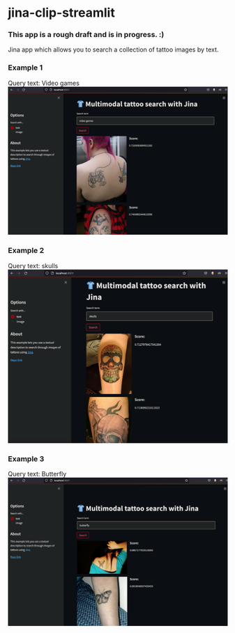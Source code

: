 # jina-clip-streamlit

### This app is a rough draft and is in progress. :)
Jina app which allows you to search a collection of tattoo images by text. 

### Example 1
Query text: Video games
![video_games_query](docs/usage/usage_video_games.jpg)

### Example 2
Query text: skulls
![skull_query](docs/usage/usage_skulls.jpg)

### Example 3
Query text: Butterfly
![butterfly_query](docs/usage/usage_butterfly.jpg)